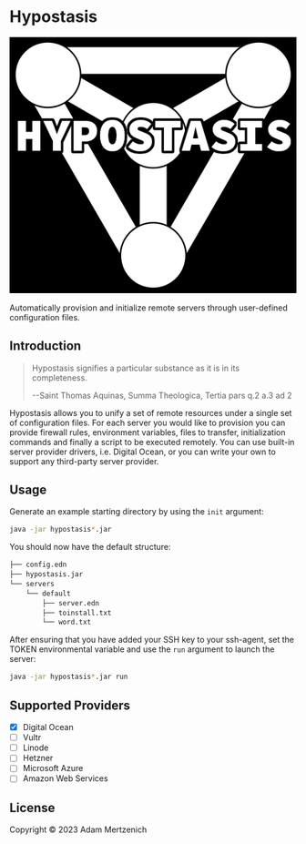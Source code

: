 # Hypostasis

![Hypostasis](./logo.png)

Automatically provision and initialize remote servers through user-defined configuration
files.

## Introduction

> Hypostasis signifies a particular substance as it is in its completeness.
>
> --Saint Thomas Aquinas, Summa Theologica, Tertia pars q.2 a.3 ad 2

Hypostasis allows you to unify a set of remote resources under a single set of configuration
files. For each server you would like to provision you can provide firewall rules,
environment variables, files to transfer, initialization commands and finally a script
to be executed remotely. You can use built-in server provider drivers, i.e. Digital
Ocean, or you can write your own to support any third-party server provider.

## Usage

Generate an example starting directory by using the `init` argument:

``` sh
java -jar hypostasis*.jar
```

You should now have the default structure:

``` sh
├── config.edn
├── hypostasis.jar
└── servers
    └── default
        ├── server.edn
        ├── toinstall.txt
        └── word.txt
```

After ensuring that you have added your SSH key to your ssh-agent, set the TOKEN
environmental variable and use the `run` argument to launch the server:

``` sh
java -jar hypostasis*.jar run
```

## Supported Providers

- [x] Digital Ocean
- [ ] Vultr
- [ ] Linode
- [ ] Hetzner
- [ ] Microsoft Azure
- [ ] Amazon Web Services

## License

Copyright © 2023 Adam Mertzenich
